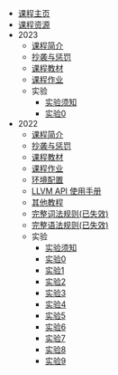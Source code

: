 - [课程主页](main-page)
- [课程资源](resources)
- 2023
    - [课程简介](2023/intro)
    - [抄袭与惩罚](2023/plagiarize)
    - [课程教材](2023/textbook)
    - [课程作业](2023/hw)
    - 实验
        - [实验须知](2023/lab-all/lab-all.md)
        - [实验0](2023/lab0-test/l0.md)
- 2022
    - [课程简介](2022/intro)
    - [抄袭与惩罚](2022/plagiarize)
    - [课程教材](2022/textbook)
    - [课程作业](2022/hw)
    - [环境配置](2022/environments)
    - [LLVM API 使用手册](2022/llvm-doc.md)
    - [其他教程](2022/otherguides.md)
    - [完整词法规则(已失效)]()
    - [完整语法规则(已失效)]()
    - 实验
        - [实验须知](2022/lab-all/lab-all.md)
        - [实验0](2022/lab0-test/l0.md)
        - [实验1](2022/lab1-lexer/lab1-lexer.md)
        - [实验2](2022/lab2-parser/lab2-parser.md)
        - [实验3](2022/lab3-type-and-rename/lab3-type-and-rename.md)
        - [实验4](2022/lab4-main/lab4-main.md)
        - [实验5](2022/lab5-function-and-var/lab5-function-and-var.md)
        - [实验6](2022/lab6-global-and-if/lab6-global-and-if.md)
        - [实验7](2022/lab7-while/lab7-while.md)
        - [实验8](2022/lab8-function-and-array/lab8-function-and-array.md)
        - [实验9](2022/lab9-join-us/lab9-join-us.md)
